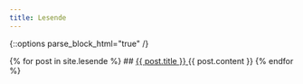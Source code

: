```yaml
---
title: Lesende
---
```


{::options parse_block_html="true" /}
<div class="lesende">
{% for post in site.lesende %}   
## <a href="{{ post.url }}">  {{ post.title }} </a>
{{ post.content }}
{% endfor %}
</div>